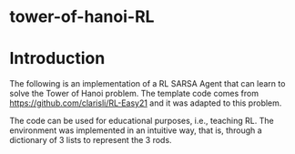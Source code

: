 # tower-of-hanoi-RL
# Introduction

The following is an implementation of a RL SARSA Agent that can learn to solve the Tower of Hanoi problem. The template code comes from https://github.com/clarisli/RL-Easy21 and it was adapted to this problem. 

The code can be used for educational purposes, i.e., teaching RL. The environment was implemented in an intuitive way, that is, through a dictionary of 3 lists to represent the 3 rods. 
